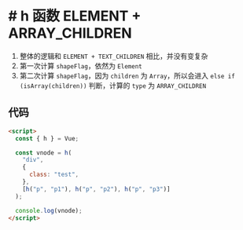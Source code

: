 # # h 函数 ELEMENT + ARRAY_CHILDREN

1. 整体的逻辑和 `ELEMENT + TEXT_CHILDREN` 相比，并没有变复杂
2. 第一次计算 `shapeFlag`，依然为 `Element`
3. 第二次计算 `shapeFlag`，因为 `children` 为 `Array`，所以会进入 `else if (isArray(children))` 判断，计算的 `type` 为 `ARRAY_CHILDREN`

## 代码

```html
<script>
  const { h } = Vue;

  const vnode = h(
    "div",
    {
      class: "test",
    },
    [h("p", "p1"), h("p", "p2"), h("p", "p3")]
  );

  console.log(vnode);
</script>
```
